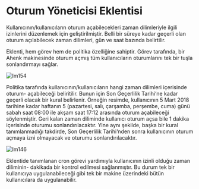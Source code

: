 # Oturum Yöneticisi Eklentisi

Kullanıcının/kullanıcıların oturum açabilecekleri zaman dilimleriyle ilgili izinlerini düzenlemek için geliştirilmiştir. Belli bir süreye kadar geçerli olan oturum açılabilecek zaman dilimleri, gün ve saat bazında belirtilir.

Eklenti, hem görev hem de politika özelliğine sahiptir. Görev tarafında, bir Ahenk makinesinde oturum açmış tüm kullanıcıların oturumlarını tek bir tuşla sonlandırmayı sağlar.

![Im154](/images/oturumlari-sonlandir.png)

Politika tarafında kullanıcının/kullanıcıların hangi zaman dilimleri içerisinde oturum- açabileceği beliritilir. Bunun için Son Geçerlilik Tarihi‘ne kadar geçerli olacak bir kural belirlenir. Örneğin resimde, kullanıcının 5 Mart 2018 tarihine kadar haftanın 5 (pazartesi, salı, çarşamba, perşembe, cuma) günü sabah saat 08:00 ile akşam saat 17:12 arasında oturum açabileceği söylenmiştir. Geri kalan zaman diliminde kullanıcı oturum açsa bile 1 dakika içerisinde oturumu sonlandırılacaktır. Yine aynı şekilde, başka bir kural tanımlanmadığı takdirde, Son Geçerlilik Tarihi‘nden sonra kullanıcının oturum açmaya izni olmayacak ve oturumu sonlandırılacaktır.

![Im146](/images/oturum-yonetimi-profil.png)

Eklentide tanımlanan cron görevi yardımıyla kullanıcının izinli olduğu zaman diliminin- dakikada bir kontrol edilmesi sağlanmıştır. Bu durum tek bir kullanıcıya uygulanabileceği gibi tek bir makine üzerindeki bütün kullanıcılara da uygulanabilir.